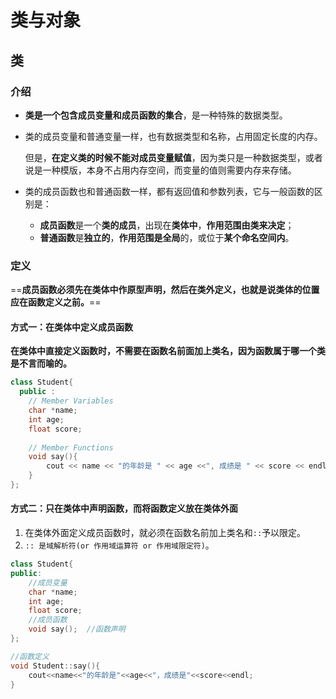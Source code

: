 # 类与对象



## 类

### 介绍

- **类是一个包含成员变量和成员函数的集合**，是一种特殊的数据类型。

- 类的成员变量和普通变量一样，也有数据类型和名称，占用固定长度的内存。

  但是，**在定义类的时候不能对成员变量赋值**，因为类只是一种数据类型，或者说是一种模版，本身不占用内存空间，而变量的值则需要内存来存储。

- 类的成员函数也和普通函数一样，都有返回值和参数列表，它与一般函数的区别是：
  - **成员函数**是一个**类的成员**，出现在**类体中**，**作用范围由类来决定**；
  - **普通函数**是**独立的**，**作用范围是全局**的，或位于**某个命名空间内**。

### 定义

==**成员函数必须先在类体中作原型声明，然后在类外定义，也就是说类体的位置应在函数定义之前。**==

####  方式一：在类体中定义成员函数

**在类体中直接定义函数时，不需要在函数名前面加上类名，因为函数属于哪一个类是不言而喻的。**

```c++
class Student{
  public :
    // Member Variables
    char *name;
    int age;
    float score;
    
    // Member Functions
    void say(){
        cout << name << "的年龄是 " << age <<", 成绩是 " << score << endl;
    }
};
```

#### 方式二：只在类体中声明函数，而将函数定义放在类体外面

1. 在类体外面定义成员函数时，就必须在函数名前加上类名和`::`予以限定。
1. `:: 是域解析符(or 作用域运算符 or 作用域限定符)`。

```c++
class Student{
public:
    //成员变量
    char *name;
    int age;
    float score;
    //成员函数
    void say();  //函数声明
};

//函数定义
void Student::say(){
    cout<<name<<"的年龄是"<<age<<"，成绩是"<<score<<endl;
}
```
